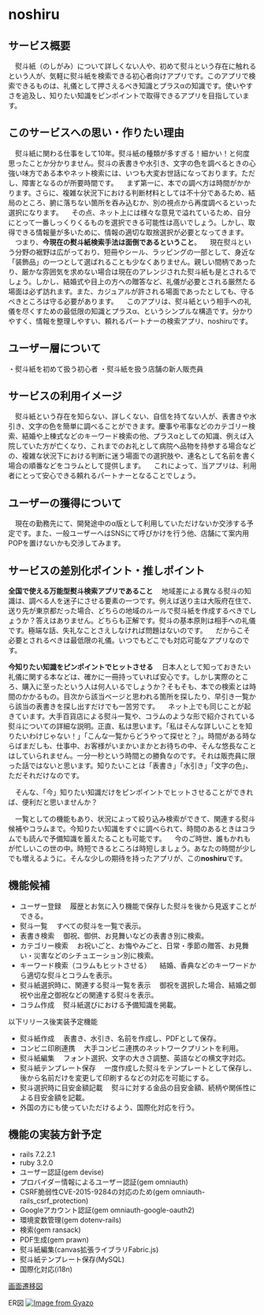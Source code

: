 # noshiru

## サービス概要
　熨斗紙（のしがみ）について詳しくない人や、初めて熨斗という存在に触れるという人が、気軽に熨斗紙を検索できる初心者向けアプリです。このアプリで検索できるものは、礼儀として押さえるべき知識とプラスαの知識です。使いやすさを追及し、知りたい知識をピンポイントで取得できるアプリを目指しています。

## このサービスへの思い・作りたい理由
　熨斗紙に関わる仕事をして10年。熨斗紙の種類が多すぎる！細かい！と何度思ったことか分かりません。熨斗の表書きや水引き、文字の色を調べるときの心強い味方である本やネット検索には、いつも大変お世話になっております。ただし、障害となるのが所要時間です。
　まず第一に、本での調べ方は時間がかかります。さらに、複雑な状況下における判断材料としては不十分であるため、結局のところ、腑に落ちない箇所を吞み込むか、別の視点から再度調べるといった選択になります。
　その点、ネット上には様々な意見で溢れているため、自分にとって一番しっくりくるものを選択できる可能性は高いでしょう。しかし、取得できる情報量が多いために、情報の適切な取捨選択が必要となってきます。
　つまり、**今現在の熨斗紙検索手法は面倒であるということ**。
　現在熨斗という分野の裾野は広がっており、短冊やシール、ラッピングの一部として、身近な「装飾品」の一つとして選ばれることも少なくありません。親しい間柄であったり、厳かな雰囲気を求めない場合は現在のアレンジされた熨斗紙も是とされるでしょう。しかし、結婚式や目上の方への贈答など、礼儀が必要とされる厳然たる場面は必ず訪れます。また、カジュアルが許される場面であったとしても、守るべきところは守る必要があります。
　このアプリは、熨斗紙という相手への礼儀を尽くすための最低限の知識とプラスα、というシンプルな構造です。分かりやすく、情報を整理しやすい、頼れるパートナーの検索アプリ、noshiruです。

## ユーザー層について
・熨斗紙を初めて扱う初心者
・熨斗紙を扱う店舗の新人販売員

## サービスの利用イメージ
　熨斗紙という存在を知らない、詳しくない、自信を持てない人が、表書きや水引き、文字の色を簡単に調べることができます。慶事や弔事などのカテゴリー検索、結婚や上棟式などのキーワード検索の他、プラスαとしての知識、例えば入院していた方が亡くなり、これまでのお礼として病院へ品物を持参する場合などの、複雑な状況下における判断に迷う場面での選択肢や、連名として名前を書く場合の順番などをコラムとして提供します。
　これによって、当アプリは、利用者にとって安心できる頼れるパートナーとなることでしょう。

## ユーザーの獲得について
　現在の勤務先にて、開発途中のα版として利用していただけないか交渉する予定です。また、一般ユーザーへはSNSにて呼びかけを行う他、店舗にて案内用POPを置けないかも交渉してみます。

## サービスの差別化ポイント・推しポイント
**全国で使える万能型熨斗検索アプリであること**
　地域差による異なる熨斗の知識は、調べる人を迷子にさせる要素の一つです。例えば送り主は大阪府在住で、送り先が東京都だった場合、どちらの地域のルールで熨斗紙を作成するべきでしょうか？答えはありません。どちらも正解です。熨斗の基本原則は相手への礼儀です。極端な話、失礼なことさえしなければ問題はないのです。
　だからこそ必要とされるべきは最低限の礼儀。いつでもどこでも対応可能なアプリなのです。

**今知りたい知識をピンポイントでヒットさせる**
　日本人として知っておきたい礼儀に関する本などは、確かに一冊持っていれば安心です。しかし実際のところ、購入に至ったという人は何人いるでしょうか？そもそも、本での検索とは時間のかかるもの。目次から該当ページと思われる箇所を探したり、早引き一覧から該当の表書きを探し出すだけでも一苦労です。
　ネット上でも同じことが起きています。大手百貨店による熨斗一覧や、コラムのような形で紹介されている熨斗についての詳細な説明。正直、私は思います。「私はそんな詳しいことを知りたいわけじゃない！」「こんな一覧からどうやって探せと？」。時間がある時ならばまだしも、仕事中、お客様がいまかいまかとお待ちの中、そんな悠長なことはしていられません。一分一秒という時間との勝負なのです。それは販売員に限った話ではないと思います。知りたいことは「表書き」「水引き」「文字の色」、ただそれだけなのです。

　そんな、「今」知りたい知識だけをピンポイントでヒットさせることができれば、便利だと思いませんか？

　一覧としての機能もあり、状況によって絞り込み検索ができて、関連する熨斗候補やコラムまで。今知りたい知識をすぐに調べられて、時間のあるときはコラムでも読んで予備知識を蓄えたることも可能です。
　今のご時世、誰もかれもが忙しいこの世の中。時短できるところは時短しましょう。あなたの時間が少しでも増えるように。そんな少しの期待を持ったアプリが、この**noshiru**です。

## 機能候補
- ユーザー登録
　履歴とお気に入り機能で保存した熨斗を後から見返すことができる。
- 熨斗一覧
　すべての熨斗を一覧で表示。
- 表書き検索
　御祝、御供、お見舞いなどの表書き別に検索。
- カテゴリー検索
　お祝いごと、お悔やみごと、日常・季節の贈答、お見舞い・災害などのシチュエーション別に検索。
- キーワード検索（コラムもヒットさせる）
　結婚、香典などのキーワードから適切な熨斗とコラムを表示。
- 熨斗紙選択時に、関連する熨斗一覧を表示
　御祝を選択した場合、結婚之御祝や出産之御祝などの関連する熨斗を表示。
- コラム作成
　熨斗紙選びにおける予備知識を掲載。

以下リリース後実装予定機能
- 熨斗紙作成
　表書き、水引き、名前を作成し、PDFとして保存。
- コンビニ印刷連携
　大手コンビニ連携のネットワークプリントを利用。
- 熨斗紙編集
　フォント選択、文字の大きさ調整、英語などの横文字対応。
- 熨斗紙テンプレート保存
　一度作成した熨斗をテンプレートとして保存し、後から名前だけを変更して印刷するなどの対応を可能にする。
- 熨斗選択時に目安金額記載
　熨斗に対する金品の目安金額、続柄や関係性による目安金額を記載。
- 外国の方にも使っていただけるよう、国際化対応を行う。

## 機能の実装方針予定
- rails 7.2.2.1
- ruby 3.2.0
- ユーザー認証(gem devise)
- プロバイダー情報によるユーザー認証(gem omniauth)
- CSRF脆弱性CVE-2015-9284の対応のため(gem omniauth-rails_csrf_protection)
- Googleアカウント認証(gem omniauth-google-oauth2)
- 環境変数管理(gem dotenv-rails)
- 検索(gem ransack)
- PDF生成(gem prawn)
- 熨斗紙編集(canvas拡張ライブラリFabric.js)
- 熨斗紙テンプレート保存(MySQL)
- 国際化対応(i18n)

[画面遷移図](https://www.figma.com/design/wWIN5X9Gr1YQnVR70cWKaJ/%E5%8D%92%E6%A5%AD%E5%88%B6%E4%BD%9C?node-id=0-1&t=Pi3Ag1Hm78GsoUR2-1)

ER図
[![Image from Gyazo](https://i.gyazo.com/60677531adb9bbf37dc5e6bde53d93b6.png)](https://gyazo.com/60677531adb9bbf37dc5e6bde53d93b6)
